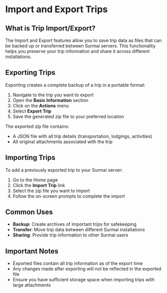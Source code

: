 # Import and Export Trips

## What is Trip Import/Export?

The Import and Export features allow you to save trip data as files that can be backed up or transferred between Surmai servers. This functionality helps you preserve your trip information and share it across different installations.

## Exporting Trips

Exporting creates a complete backup of a trip in a portable format:

1. Navigate to the trip you want to export
2. Open the **Basic Information** section
3. Click on the **Actions** menu
4. Select **Export Trip**
5. Save the generated zip file to your preferred location

The exported zip file contains:
- A JSON file with all trip details (transportation, lodgings, activities)
- All original attachments associated with the trip

## Importing Trips

To add a previously exported trip to your Surmai server:

1. Go to the Home page
2. Click the **Import Trip** link
3. Select the zip file you want to import
4. Follow the on-screen prompts to complete the import

## Common Uses

- **Backup**: Create archives of important trips for safekeeping
- **Transfer**: Move trip data between different Surmai installations
- **Sharing**: Provide trip information to other Surmai users

## Important Notes

- Exported files contain all trip information as of the export time
- Any changes made after exporting will not be reflected in the exported file
- Ensure you have sufficient storage space when importing trips with large attachments